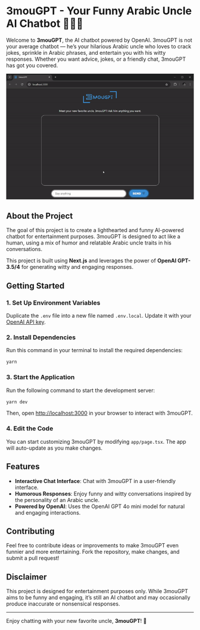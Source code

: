 # 3mouGPT - Your Funny Arabic Uncle AI Chatbot 🤖👳🏻

Welcome to **3mouGPT**, the AI chatbot powered by OpenAI. 3mouGPT is not your average chatbot — he’s your hilarious Arabic uncle who loves to crack jokes, sprinkle in Arabic phrases, and entertain you with his witty responses. Whether you want advice, jokes, or a friendly chat, 3mouGPT has got you covered.

<img src="app-demo.gif" alt="app demo" width=600>

## About the Project

The goal of this project is to create a lighthearted and funny AI-powered chatbot for entertainment purposes. 3mouGPT is designed to act like a human, using a mix of humor and relatable Arabic uncle traits in his conversations.

This project is built using **Next.js** and leverages the power of **OpenAI GPT-3.5/4** for generating witty and engaging responses.

## Getting Started

### 1. Set Up Environment Variables

Duplicate the `.env` file into a new file named `.env.local`. Update it with your [OpenAI API key](https://platform.openai.com/api-keys).

### 2. Install Dependencies

Run this command in your terminal to install the required dependencies:

```bash
yarn
```

### 3. Start the Application

Run the following command to start the development server:

```bash
yarn dev
```

Then, open [http://localhost:3000](http://localhost:3000) in your browser to interact with 3mouGPT.

### 4. Edit the Code

You can start customizing 3mouGPT by modifying `app/page.tsx`. The app will auto-update as you make changes.

## Features

- **Interactive Chat Interface**: Chat with 3mouGPT in a user-friendly interface.
- **Humorous Responses**: Enjoy funny and witty conversations inspired by the personality of an Arabic uncle.
- **Powered by OpenAI**: Uses the OpenAI GPT 4o mini model for natural and engaging interactions.

## Contributing

Feel free to contribute ideas or improvements to make 3mouGPT even funnier and more entertaining. Fork the repository, make changes, and submit a pull request!

## Disclaimer

This project is designed for entertainment purposes only. While 3mouGPT aims to be funny and engaging, it’s still an AI chatbot and may occasionally produce inaccurate or nonsensical responses.

---

Enjoy chatting with your new favorite uncle, **3mouGPT**! 🎉
